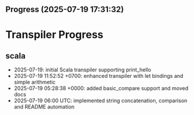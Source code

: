 ## Progress (2025-07-19 17:31:32)

# Transpiler Progress

## scala
- 2025-07-19: initial Scala transpiler supporting print_hello
- 2025-07-19 11:52:52 +0700: enhanced transpiler with let bindings and simple arithmetic
- 2025-07-19 05:28:38 +0000: added basic_compare support and moved docs
- 2025-07-19 06:00 UTC: implemented string concatenation, comparison and README automation
